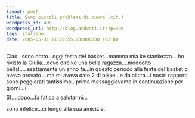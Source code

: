 ```yaml
---
layout: post
title: Sono piccoli problemi di cuore (cit.)
wordpress_id: 498
wordpress_url: http://blog.andvari.it/?p=498
tags: italiano
date: 2005-05-31 21:22:55.000000000 +02:00
---
```

Ciao...sono cotto...oggi festa del basket...mamma mia ke stankezza... ho rivisto la Giulia...devo dire ke una bella ragazza....moooolto bella!.....esattamente un anno fa...in questo periodo alla festa del basket ci avevo provato ...ma mi aveva dato 2 di pikke...e da allora...i nostri rapporti sono peggiorati tantissimo...prima messaggiavamo in continuazione per giorni...($$$$$$$$$$$$$$$$$$$$$)....dopo...fa fatica a salutarmi...

sono infelice...ci tengo alla sua amicizia..
